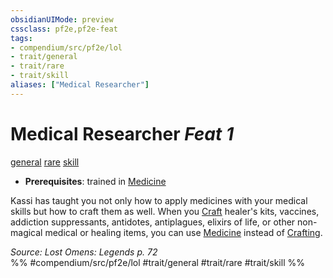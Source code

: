 ```yaml
---
obsidianUIMode: preview
cssclass: pf2e,pf2e-feat
tags:
- compendium/src/pf2e/lol
- trait/general
- trait/rare
- trait/skill
aliases: ["Medical Researcher"]
---
```

# Medical Researcher  *Feat 1*  
[general](rules/traits/general.md "General Feat Trait")  [rare](rules/traits/rare.md "Rare Rarity Trait")  [skill](rules/traits/skill.md "Skill Feat Trait")  

- **Prerequisites**: trained in [Medicine](compendium/skills.md#Medicine)

Kassi has taught you not only how to apply medicines with your medical skills but how to craft them as well. When you [Craft](rules/actions/craft.md) healer's kits, vaccines, addiction suppressants, antidotes, antiplagues, elixirs of life, or other non-magical medical or healing items, you can use [Medicine](compendium/skills.md#Medicine) instead of [Crafting](compendium/skills.md#Crafting).

*Source: Lost Omens: Legends p. 72*  
%% #compendium/src/pf2e/lol #trait/general #trait/rare #trait/skill %%